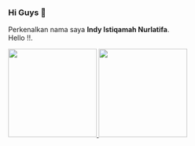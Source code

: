 ### Hi Guys 👋

<!--
**inndyis/Inndyis** is a ✨ _special_ ✨ repository because its `README.md` (this file) appears on your GitHub profile.

Here are some ideas to get you started:

- 🔭 I’m currently working on ...
- 🌱 I’m currently learning ...
- 👯 I’m looking to collaborate on ...
- 🤔 I’m looking for help with ...
- 💬 Ask me about ...
- 📫 How to reach me: ...
- 😄 Pronouns: ...
- ⚡ Fun fact: ...
-->

Perkenalkan nama saya **Indy Istiqamah Nurlatifa**.\
Hello !!.

<p align="left">
<a href="https://github.com/inndyis">
  <img height="180em" src="https://github-readme-stats-eight-theta.vercel.app/api?username=inndyis&show_icons=true&theme=algolia&include_all_commits=true&count_private=true"/>
  <img height="180em" src="https://github-readme-stats-eight-theta.vercel.app/api/top-langs/?username=inndyis&layout=compact&langs_count=8&theme=algolia"/>
</a>
</p>
